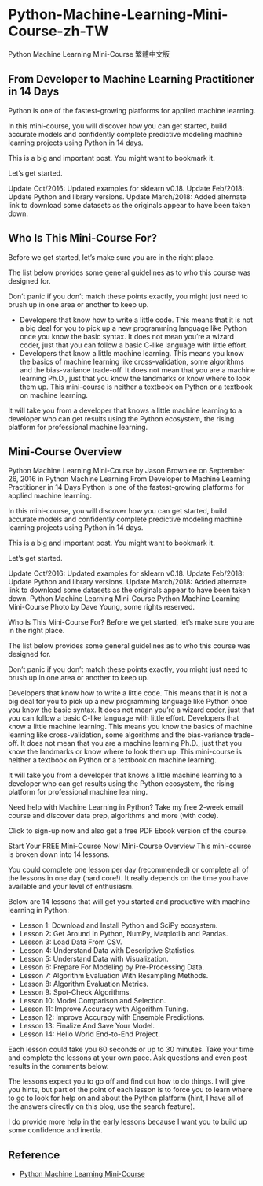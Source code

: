 # Python-Machine-Learning-Mini-Course-zh-TW
Python Machine Learning Mini-Course 繁體中文版

## From Developer to Machine Learning Practitioner in 14 Days
Python is one of the fastest-growing platforms for applied machine learning.

In this mini-course, you will discover how you can get started, build accurate models and confidently complete predictive modeling machine learning projects using Python in 14 days.

This is a big and important post. You might want to bookmark it.

Let’s get started.

Update Oct/2016: Updated examples for sklearn v0.18.
Update Feb/2018: Update Python and library versions.
Update March/2018: Added alternate link to download some datasets as the originals appear to have been taken down.

## Who Is This Mini-Course For?
Before we get started, let’s make sure you are in the right place.

The list below provides some general guidelines as to who this course was designed for.

Don’t panic if you don’t match these points exactly, you might just need to brush up in one area or another to keep up.

- Developers that know how to write a little code. This means that it is not a big deal for you to pick up a new programming language like Python once you know the basic syntax. It does not mean you’re a wizard coder, just that you can follow a basic C-like language with little effort.
- Developers that know a little machine learning. This means you know the basics of machine learning like cross-validation, some algorithms and the bias-variance trade-off. It does not mean that you are a machine learning Ph.D., just that you know the landmarks or know where to look them up.
This mini-course is neither a textbook on Python or a textbook on machine learning.

It will take you from a developer that knows a little machine learning to a developer who can get results using the Python ecosystem, the rising platform for professional machine learning.

## Mini-Course Overview

Python Machine Learning Mini-Course
by Jason Brownlee on September 26, 2016 in Python Machine Learning
From Developer to Machine Learning Practitioner in 14 Days
Python is one of the fastest-growing platforms for applied machine learning.

In this mini-course, you will discover how you can get started, build accurate models and confidently complete predictive modeling machine learning projects using Python in 14 days.

This is a big and important post. You might want to bookmark it.

Let’s get started.

Update Oct/2016: Updated examples for sklearn v0.18.
Update Feb/2018: Update Python and library versions.
Update March/2018: Added alternate link to download some datasets as the originals appear to have been taken down.
Python Machine Learning Mini-Course
Python Machine Learning Mini-Course
Photo by Dave Young, some rights reserved.

Who Is This Mini-Course For?
Before we get started, let’s make sure you are in the right place.

The list below provides some general guidelines as to who this course was designed for.

Don’t panic if you don’t match these points exactly, you might just need to brush up in one area or another to keep up.

Developers that know how to write a little code. This means that it is not a big deal for you to pick up a new programming language like Python once you know the basic syntax. It does not mean you’re a wizard coder, just that you can follow a basic C-like language with little effort.
Developers that know a little machine learning. This means you know the basics of machine learning like cross-validation, some algorithms and the bias-variance trade-off. It does not mean that you are a machine learning Ph.D., just that you know the landmarks or know where to look them up.
This mini-course is neither a textbook on Python or a textbook on machine learning.

It will take you from a developer that knows a little machine learning to a developer who can get results using the Python ecosystem, the rising platform for professional machine learning.

Need help with Machine Learning in Python?
Take my free 2-week email course and discover data prep, algorithms and more (with code).

Click to sign-up now and also get a free PDF Ebook version of the course.

Start Your FREE Mini-Course Now!
Mini-Course Overview
This mini-course is broken down into 14 lessons.

You could complete one lesson per day (recommended) or complete all of the lessons in one day (hard core!). It really depends on the time you have available and your level of enthusiasm.

Below are 14 lessons that will get you started and productive with machine learning in Python:

- Lesson 1: Download and Install Python and SciPy ecosystem.
- Lesson 2: Get Around In Python, NumPy, Matplotlib and Pandas.
- Lesson 3: Load Data From CSV.
- Lesson 4: Understand Data with Descriptive Statistics.
- Lesson 5: Understand Data with Visualization.
- Lesson 6: Prepare For Modeling by Pre-Processing Data.
- Lesson 7: Algorithm Evaluation With Resampling Methods.
- Lesson 8: Algorithm Evaluation Metrics.
- Lesson 9: Spot-Check Algorithms.
- Lesson 10: Model Comparison and Selection.
- Lesson 11: Improve Accuracy with Algorithm Tuning.
- Lesson 12: Improve Accuracy with Ensemble Predictions.
- Lesson 13: Finalize And Save Your Model.
- Lesson 14: Hello World End-to-End Project.

Each lesson could take you 60 seconds or up to 30 minutes. Take your time and complete the lessons at your own pace. Ask questions and even post results in the comments below.

The lessons expect you to go off and find out how to do things. I will give you hints, but part of the point of each lesson is to force you to learn where to go to look for help on and about the Python platform (hint, I have all of the answers directly on this blog, use the search feature).

I do provide more help in the early lessons because I want you to build up some confidence and inertia.

## Reference
- [Python Machine Learning Mini-Course](https://machinelearningmastery.com/python-machine-learning-mini-course/)
